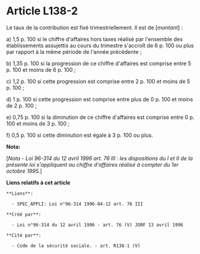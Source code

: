 # Article L138-2

Le taux de la contribution est fixé trimestriellement. Il est de [*montant*] :

a) 1,5 p. 100 si le chiffre d'affaires hors taxes réalisé par l'ensemble des établissements assujettis au cours du trimestre
s'accroît de 6 p. 100 ou plus par rapport à la même période de l'année précédente ;

b) 1,35 p. 100 si la progression de ce chiffre d'affaires est comprise entre 5 p. 100 et moins de 6 p. 100 ;

c) 1,2 p. 100 si cette progression est comprise entre 2 p. 100 et moins de 5 p. 100 ;

d) 1 p. 100 si cette progression est comprise entre plus de 0 p. 100 et moins de 2 p. 100 ;

e) 0,75 p. 100 si la diminution de ce chiffre d'affaires est comprise entre 0 p. 100 et moins de 3 p. 100 ;

f) 0,5 p. 100 si cette diminution est égale à 3 p. 100 ou plus.

**Nota:**

[*Nota - Loi 96-314 du 12 avril 1996 art. 76 III : les dispositions du I et II de la présente loi s'appliquent au chiffre
d'affaires réalisé à compter du 1er octobre 1995.*]

**Liens relatifs à cet article**

	**Liens**:

	  - SPEC_APPLI: Loi n°96-314 1996-04-12 art. 76 III

	**Créé par**:

	  - Loi n°96-314 du 12 avril 1996 - art. 76 (V) JORF 13 avril 1996

	**Cité par**:

	  - Code de la sécurité sociale. - art. R138-1 (V)
